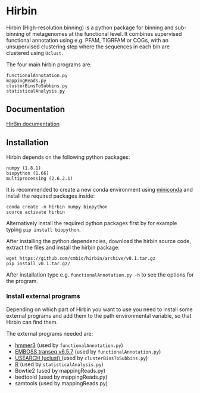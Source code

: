Hirbin
=======

Hirbin (High-resolution binning) is a python package for binning and sub-binning of metagenomes at the functional level. 
It combines supervised functional annotation using e.g. PFAM, TIGRFAM or COGs, with an unsupervised clustering step 
where the sequences in each bin are clustered using `Uclust`.

The four main hirbin programs are:

    functionalAnnotation.py
   	mappingReads.py
    clusterBinsToSubbins.py
  	statisticalAnalysis.py

Documentation
-------------
[HirBin documentation](https://github.com/cmbio/hirbin/wiki)


Installation
-------------

Hirbin depends on the following python packages:
	
	numpy (1.8.1)
	biopython (1.66)
	multiprocessing (2.6.2.1)


It is recommended to create a new conda environment using [miniconda](http://conda.pydata.org/miniconda.html) and install
the required packages inside:

	conda create -n hirbin numpy biopython
	source activate hirbin

Alternatively install the required python packages first by for example typing `pip install biopython`.

After installing the python dependencies, download the hirbin source code, extract the files and install the hirbin package:

	wget https://github.com/cmbio/hirbin/archive/v0.1.tar.gz
	pip install v0.1.tar.gz/

After installation type e.g. `functionalAnnotation.py -h` to see the options for the program.



### Install external programs

Depending on which part of Hirbin you want to use you need to install some external
programs and add them to the path environmental variable, so that Hirbin can find them.

The external programs needed are:
* [hmmer3](http://hmmer.org/) (used by `functionalAnnotation.py`)
* [EMBOSS transeq v6.5.7](ftp://emboss.open-bio.org/pub/EMBOSS/old/6.5.0/) (used by `functionalAnnotation.py`)
* [USEARCH (uclust) ](http://www.drive5.com/usearch/download.html) (used by `clusterBinsToSubbins.py`)
* [R](https://cran.r-project.org/) (used by `statisticalAnalysis.py`)
* Bowtie2 (used by mappingReads.py)
* bedtoold (used by mappingReads.py)
* samtools (used by mappingReads.py)
